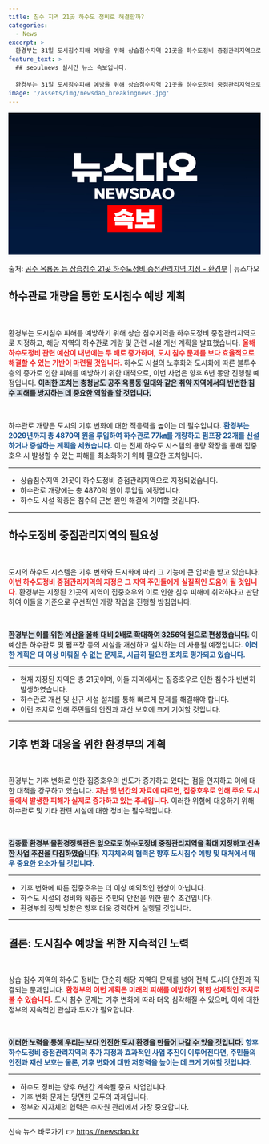 ```yaml
---
title: 침수 지역 21곳 하수도 정비로 해결할까?
categories:
  - News
excerpt: >
  환경부는 31일 도시침수피해 예방을 위해 상습침수지역 21곳을 하수도정비 중점관리지역으로 신규 지정해 공고한…
feature_text: >
  ## seoulnews 실시간 뉴스 속보입니다.

  환경부는 31일 도시침수피해 예방을 위해 상습침수지역 21곳을 하수도정비 중점관리지역으로 신규 지정해 공고한…
image: '/assets/img/newsdao_breakingnews.jpg'
---
```


![뉴스다오 속보](/assets/img/newsdao_breakingnews.jpg)

<p>출처: <a href="https://newsdao.kr/2371" rel="dofollow">공주 옥룡동 등 상습침수 21곳 하수도정비 중점관리지역 지정 - 환경부</a> | 뉴스다오</p>

<h2 data-ke-size="size26">하수관로 개량을 통한 도시침수 예방 계획</h2>
<p data-ke-size="size16">&nbsp;</p>
환경부는 도시침수 피해를 예방하기 위해 상습 침수지역을 하수도정비 중점관리지역으로 지정하고, 해당 지역의 하수관로 개량 및 관련 시설 개선 계획을 발표했습니다. <b><span style="color: #ee2323;">올해 하수도정비 관련 예산이 내년에는 두 배로 증가하며, 도시 침수 문제를 보다 효율적으로 해결할 수 있는 기반이 마련될 것입니다.</span></b> 
하수도 시설의 노후화와 도시화에 따른 불투수층의 증가로 인한 피해를 예방하기 위한 대책으로, 이번 사업은 향후 6년 동안 진행될 예정입니다. <b><span style="background-color: #21538527;">이러한 조치는 충청남도 공주 옥룡동 일대와 같은 취약 지역에서의 빈번한 침수 피해를 방지하는 데 중요한 역할을 할 것입니다.</span></b> 


<p data-ke-size="size16">&nbsp;</p>
하수관로 개량은 도시의 기후 변화에 대한 적응력을 높이는 데 필수입니다. <b><span style="color: #1a5490;">환경부는 2029년까지 총 4870억 원을 투입하여 하수관로 77㎞를 개량하고 펌프장 22개를 신설하거나 증설하는 계획을 세웠습니다.</span></b> 이는 전체 하수도 시스템의 용량 확장을 통해 집중 호우 시 발생할 수 있는 피해를 최소화하기 위해 필요한 조치입니다. 

<hr />
<ul>
<li>상습침수지역 21곳이 하수도정비 중점관리지역으로 지정되었습니다.</li>
<li>하수관로 개량에는 총 4870억 원이 투입될 예정입니다.</li>
<li>하수도 시설 확충은 침수의 근본 원인 해결에 기여할 것입니다.</li>
</ul>
<hr />

<h2 data-ke-size="size26">하수도정비 중점관리지역의 필요성</h2>
<p data-ke-size="size16">&nbsp;</p>
도시의 하수도 시스템은 기후 변화와 도시화에 따라 그 기능에 큰 압박을 받고 있습니다. <b><span style="color: #ee2323;">이번 하수도정비 중점관리지역의 지정은 그 지역 주민들에게 실질적인 도움이 될 것입니다.</span></b>  환경부는 지정된 21곳의 지역이 집중호우와 이로 인한 침수 피해에 취약하다고 판단하여 이들을 기준으로 우선적인 개량 작업을 진행할 방침입니다. 

<p data-ke-size="size16">&nbsp;</p>
<b><span style="background-color: #21538527;">환경부는 이를 위한 예산을 올해 대비 2배로 확대하여 3256억 원으로 편성했습니다.</span></b> 이 예산은 하수관로 및 펌프장 등의 시설을 개선하고 설치하는 데 사용될 예정입니다. <b><span style="color: #1a5490;">이러한 계획은 더 이상 미뤄질 수 없는 문제로, 시급히 필요한 조치로 평가되고 있습니다.</span></b> 

<hr />
<ul>
<li>현재 지정된 지역은 총 21곳이며, 이들 지역에서는 집중호우로 인한 침수가 빈번히 발생하였습니다.</li>
<li>하수관로 개선 및 신규 시설 설치를 통해 빠르게 문제를 해결해야 합니다.</li>
<li>이런 조치로 인해 주민들의 안전과 재산 보호에 크게 기여할 것입니다.</li>
</ul>
<hr />

<h2 data-ke-size="size26">기후 변화 대응을 위한 환경부의 계획</h2>
<p data-ke-size="size16">&nbsp;</p>
환경부는 기후 변화로 인한 집중호우의 빈도가 증가하고 있다는 점을 인지하고 이에 대한 대책을 강구하고 있습니다. <b><span style="color: #ee2323;">지난 몇 년간의 자료에 따르면, 집중호우로 인해 주요 도시들에서 발생한 피해가 실제로 증가하고 있는 추세입니다.</span></b> 이러한 위험에 대응하기 위해 하수관로 및 기타 관련 시설에 대한 정비는 필수적입니다. 

<p data-ke-size="size16">&nbsp;</p>
<b><span style="background-color: #21538527;">김종률 환경부 물환경정책관은 앞으로도 하수도정비 중점관리지역을 확대 지정하고 신속한 사업 추진을 다짐하였습니다.</span></b> <b><span style="color: #1a5490;">지자체와의 협력은 향후 도시침수 예방 및 대처에서 매우 중요한 요소가 될 것입니다.</span></b> 

<hr />
<ul>
<li>기후 변화에 따른 집중호우는 더 이상 예외적인 현상이 아닙니다.</li>
<li>하수도 시설의 정비와 확충은 주민의 안전을 위한 필수 조건입니다.</li>
<li>환경부의 정책 방향은 향후 더욱 강력하게 실행될 것입니다.</li>
</ul>
<hr />

<h2 data-ke-size="size26">결론: 도시침수 예방을 위한 지속적인 노력</h2>
<p data-ke-size="size16">&nbsp;</p>
상습 침수 지역의 하수도 정비는 단순히 해당 지역의 문제를 넘어 전체 도시의 안전과 직결되는 문제입니다. <b><span style="color: #ee2323;">환경부의 이번 계획은 미래의 피해를 예방하기 위한 선제적인 조치로 볼 수 있습니다.</span></b> 도시 침수 문제는 기후 변화에 따라 더욱 심각해질 수 있으며, 이에 대한 정부의 지속적인 관심과 투자가 필요합니다. 

<p data-ke-size="size16">&nbsp;</p>
<b><span style="background-color: #21538527;">이러한 노력을 통해 우리는 보다 안전한 도시 환경을 만들어 나갈 수 있을 것입니다.</span></b> <b><span style="color: #1a5490;">향후 하수도정비 중점관리지역의 추가 지정과 효과적인 사업 추진이 이루어진다면, 주민들의 안전과 재산 보호는 물론, 기후 변화에 대한 저항력을 높이는 데 크게 기여할 것입니다.</span></b> 

<hr />
<ul>
<li>하수도 정비는 향후 6년간 계속될 중요 사업입니다.</li>
<li>기후 변화 문제는 당면한 모두의 과제입니다.</li>
<li>정부와 지자체의 협력은 수자원 관리에서 가장 중요합니다.</li>
</ul>
<hr /> 

신속 뉴스 바로가기 👉 <a href="https://newsdao.kr" rel="dofollow">https://newsdao.kr</a>



